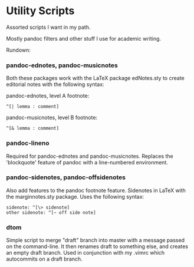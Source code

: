 Utility Scripts
===============

Assorted scripts I want in my path.

Mostly pandoc filters and other stuff I use for academic writing.

Rundown:

### pandoc-ednotes, pandoc-musicnotes

Both these packages work with the LaTeX package edNotes.sty to create editorial 
notes with the following syntax:

pandoc-ednotes, level A footnote:

```
^[| lemma : comment]
```

pandoc-musicnotes, level B footnote:

```
^[& lemma : comment]
```

### pandoc-lineno

Required for pandoc-ednotes and pandoc-musicnotes. Replaces the 'blockquote' 
feature of pandoc with a line-numbered environment.

### pandoc-sidenotes, pandoc-offsidenotes

Also add features to the pandoc footnote feature. Sidenotes in LaTeX with the 
marginnotes.sty package. Uses the following syntax:

```
sidenote: ^[\> sidenote]
other sidenote: ^[~ off side note]
```

### dtom

Simple script to merge "draft" branch into master with a message passed on the 
command-line. It then renames draft to something else, and creates an empty 
draft branch. Used in conjunction with my .vimrc which autocommits on a draft 
branch.

